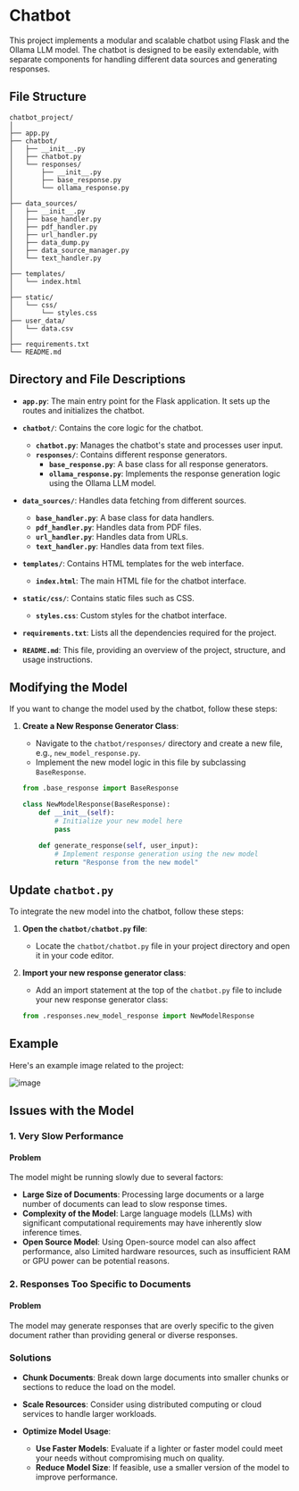 # Chatbot 

This project implements a modular and scalable chatbot using Flask and the Ollama LLM model. The chatbot is designed to be easily extendable, with separate components for handling different data sources and generating responses.

## File Structure

```plaintext
chatbot_project/
│
├── app.py
├── chatbot/
│   ├── __init__.py
│   ├── chatbot.py 
│   └── responses/
│       ├── __init__.py
│       ├── base_response.py
│       └── ollama_response.py
│
├── data_sources/
│   ├── __init__.py
│   ├── base_handler.py
│   ├── pdf_handler.py
│   ├── url_handler.py
│   ├── data_dump.py
│   ├── data_source_manager.py
│   └── text_handler.py
│
├── templates/
│   └── index.html
│
├── static/
│   └── css/
│       └── styles.css
├── user_data/
│   └── data.csv
│       
├── requirements.txt
└── README.md
```
## Directory and File Descriptions

- **`app.py`**: The main entry point for the Flask application. It sets up the routes and initializes the chatbot.

- **`chatbot/`**: Contains the core logic for the chatbot.
  - **`chatbot.py`**: Manages the chatbot's state and processes user input.
  - **`responses/`**: Contains different response generators.
    - **`base_response.py`**: A base class for all response generators.
    - **`ollama_response.py`**: Implements the response generation logic using the Ollama LLM model.

- **`data_sources/`**: Handles data fetching from different sources.
  - **`base_handler.py`**: A base class for data handlers.
  - **`pdf_handler.py`**: Handles data from PDF files.
  - **`url_handler.py`**: Handles data from URLs.
  - **`text_handler.py`**: Handles data from text files.

- **`templates/`**: Contains HTML templates for the web interface.
  - **`index.html`**: The main HTML file for the chatbot interface.

- **`static/css/`**: Contains static files such as CSS.
  - **`styles.css`**: Custom styles for the chatbot interface.

- **`requirements.txt`**: Lists all the dependencies required for the project.

- **`README.md`**: This file, providing an overview of the project, structure, and usage instructions.

## Modifying the Model

If you want to change the model used by the chatbot, follow these steps:

1. **Create a New Response Generator Class**:
   - Navigate to the `chatbot/responses/` directory and create a new file, e.g., `new_model_response.py`.
   - Implement the new model logic in this file by subclassing `BaseResponse`.

   ```python
   from .base_response import BaseResponse

   class NewModelResponse(BaseResponse):
       def __init__(self):
           # Initialize your new model here
           pass

       def generate_response(self, user_input):
           # Implement response generation using the new model
           return "Response from the new model"

## Update `chatbot.py`

To integrate the new model into the chatbot, follow these steps:

1. **Open the `chatbot/chatbot.py` file**:
   - Locate the `chatbot/chatbot.py` file in your project directory and open it in your code editor.

2. **Import your new response generator class**:
   - Add an import statement at the top of the `chatbot.py` file to include your new response generator class:

   ```python
   from .responses.new_model_response import NewModelResponse


## Example

Here's an example image related to the project:

![image](https://github.com/user-attachments/assets/f4b7aefa-ff76-40d7-bf65-1171413f3e49)

## Issues with the Model

### 1. Very Slow Performance

#### Problem
The model might be running slowly due to several factors:
- **Large Size of Documents**: Processing large documents or a large number of documents can lead to slow response times.
- **Complexity of the Model**: Large language models (LLMs) with significant computational requirements may have inherently slow inference times.
- **Open Source Model**: Using Open-source model can also affect performance, also Limited hardware resources, such as insufficient RAM or GPU power can be potential reasons.


### 2. Responses Too Specific to Documents

#### Problem
The model may generate responses that are overly specific to the given document rather than providing general or diverse responses.


### Solutions

- **Chunk Documents**: Break down large documents into smaller chunks or sections to reduce the load on the model.

- **Scale Resources**: Consider using distributed computing or cloud services to handle larger workloads.

- **Optimize Model Usage**:
  - **Use Faster Models**: Evaluate if a lighter or faster model could meet your needs without compromising much on quality.
  - **Reduce Model Size**: If feasible, use a smaller version of the model to improve performance.


